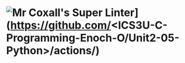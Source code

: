 #  ![Mr Coxall's Super Linter](https://github.com/<ICS3U-C-Programming-Enoch-O/Unit2-05-Python>/workflows/Mr%20Coxall's%20Super%20Linter/badge.svg)](https://github.com/<ICS3U-C-Programming-Enoch-O/Unit2-05-Python>/actions/)
